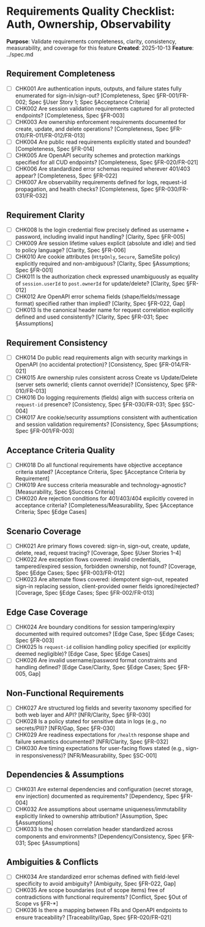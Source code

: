 # Requirements Quality Checklist: Auth, Ownership, Observability

**Purpose**: Validate requirements completeness, clarity, consistency, measurability, and coverage for this feature
**Created**: 2025-10-13
**Feature**: ../spec.md

## Requirement Completeness

- [ ] CHK001 Are authentication inputs, outputs, and failure states fully enumerated for sign-in/sign-out? [Completeness, Spec §FR-001/FR-002; Spec §User Story 1; Spec §Acceptance Criteria]
- [ ] CHK002 Are session validation requirements captured for all protected endpoints? [Completeness, Spec §FR-003]
- [ ] CHK003 Are ownership enforcement requirements documented for create, update, and delete operations? [Completeness, Spec §FR-010/FR-011/FR-012/FR-013]
- [ ] CHK004 Are public read requirements explicitly stated and bounded? [Completeness, Spec §FR-014]
- [ ] CHK005 Are OpenAPI security schemes and protection markings specified for all CUD endpoints? [Completeness, Spec §FR-020/FR-021]
- [ ] CHK006 Are standardized error schemas required wherever 401/403 appear? [Completeness, Spec §FR-022]
- [ ] CHK007 Are observability requirements defined for logs, request-id propagation, and health checks? [Completeness, Spec §FR-030/FR-031/FR-032]

## Requirement Clarity

- [ ] CHK008 Is the login credential flow precisely defined as username + password, including invalid input handling? [Clarity, Spec §FR-005]
- [ ] CHK009 Are session lifetime values explicit (absolute and idle) and tied to policy language? [Clarity, Spec §FR-006]
- [ ] CHK010 Are cookie attributes (`HttpOnly`, `Secure`, SameSite policy) explicitly required and non-ambiguous? [Clarity, Spec §Assumptions; Spec §FR-001]
- [ ] CHK011 Is the authorization check expressed unambiguously as equality of `session.userId` to `post.ownerId` for update/delete? [Clarity, Spec §FR-012]
- [ ] CHK012 Are OpenAPI error schema fields (shape/fields/message format) specified rather than implied? [Clarity, Spec §FR-022, Gap]
- [ ] CHK013 Is the canonical header name for request correlation explicitly defined and used consistently? [Clarity, Spec §FR-031; Spec §Assumptions]

## Requirement Consistency

- [ ] CHK014 Do public read requirements align with security markings in OpenAPI (no accidental protection)? [Consistency, Spec §FR-014/FR-021]
- [ ] CHK015 Are ownership rules consistent across Create vs Update/Delete (server sets ownerId; clients cannot override)? [Consistency, Spec §FR-010/FR-013]
- [ ] CHK016 Do logging requirements (fields) align with success criteria on `request-id` presence? [Consistency, Spec §FR-030/FR-031; Spec §SC-004]
- [ ] CHK017 Are cookie/security assumptions consistent with authentication and session validation requirements? [Consistency, Spec §Assumptions; Spec §FR-001/FR-003]

## Acceptance Criteria Quality

- [ ] CHK018 Do all functional requirements have objective acceptance criteria stated? [Acceptance Criteria, Spec §Acceptance Criteria by Requirement]
- [ ] CHK019 Are success criteria measurable and technology-agnostic? [Measurability, Spec §Success Criteria]
- [ ] CHK020 Are rejection conditions for 401/403/404 explicitly covered in acceptance criteria? [Completeness/Measurability, Spec §Acceptance Criteria; Spec §Edge Cases]

## Scenario Coverage

- [ ] CHK021 Are primary flows covered: sign-in, sign-out, create, update, delete, read, request tracing? [Coverage, Spec §User Stories 1–4]
- [ ] CHK022 Are exception flows covered: invalid credentials, tampered/expired session, forbidden ownership, not found? [Coverage, Spec §Edge Cases; Spec §FR-003/FR-012]
- [ ] CHK023 Are alternate flows covered: idempotent sign-out, repeated sign-in replacing session, client-provided owner fields ignored/rejected? [Coverage, Spec §Edge Cases; Spec §FR-002/FR-013]

## Edge Case Coverage

- [ ] CHK024 Are boundary conditions for session tampering/expiry documented with required outcomes? [Edge Case, Spec §Edge Cases; Spec §FR-003]
- [ ] CHK025 Is `request-id` collision handling policy specified (or explicitly deemed negligible)? [Edge Case, Spec §Edge Cases]
- [ ] CHK026 Are invalid username/password format constraints and handling defined? [Edge Case/Clarity, Spec §Edge Cases; Spec §FR-005, Gap]

## Non-Functional Requirements

- [ ] CHK027 Are structured log fields and severity taxonomy specified for both web layer and API? [NFR/Clarity, Spec §FR-030]
- [ ] CHK028 Is a policy stated for sensitive data in logs (e.g., no secrets/PII)? [NFR/Gap, Spec §FR-030]
- [ ] CHK029 Are readiness expectations for `/health` response shape and failure semantics documented? [NFR/Clarity, Spec §FR-032]
- [ ] CHK030 Are timing expectations for user-facing flows stated (e.g., sign-in responsiveness)? [NFR/Measurability, Spec §SC-001]

## Dependencies & Assumptions

- [ ] CHK031 Are external dependencies and configuration (secret storage, env injection) documented as requirements? [Dependency, Spec §FR-004]
- [ ] CHK032 Are assumptions about username uniqueness/immutability explicitly linked to ownership attribution? [Assumption, Spec §Assumptions]
- [ ] CHK033 Is the chosen correlation header standardized across components and environments? [Dependency/Consistency, Spec §FR-031; Spec §Assumptions]

## Ambiguities & Conflicts

- [ ] CHK034 Are standardized error schemas defined with field-level specificity to avoid ambiguity? [Ambiguity, Spec §FR-022, Gap]
- [ ] CHK035 Are scope boundaries (out of scope items) free of contradictions with functional requirements? [Conflict, Spec §Out of Scope vs §FR-*]
- [ ] CHK036 Is there a mapping between FRs and OpenAPI endpoints to ensure traceability? [Traceability/Gap, Spec §FR-020/FR-021]
